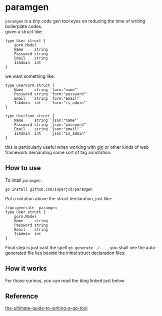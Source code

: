 # paramgen 
`paramgen` is a  tiny code gen tool eyes on reducing the time of writing boilerplate codes.  
given a struct like:  
```golang
type User struct {
	gorm.Model
	Name     string
	Password string
	Email    string
	IsAdmin  int
}
```

we want something like:  
```golang
type UserForm struct {
	Name     string `form:"name"`
	Password string `form:"password"`
	Email    string `form:"email"`
	IsAdmin  int    `form:"is_admin"`
}

type UserJson struct {
	Name     string `json:"name"`
	Password string `json:"password"`
	Email    string `json:"email"`
	IsAdmin  int    `json:"is_admin"`
}

```
this is particularly useful when working with [gin](https://github.com/gin-gonic/gin) or other kinds of web framework demanding some sort of tag annotation.

## How to use
To intall `paramgen`:
```shell
go install github.com/superjcd/paramgen
```

Put a notation above the struct declaration, just like:
```
//go:generate  paramgen
type User struct {
	gorm.Model
	Name     string
	Password string
	Email    string
	IsAdmin  int
}
```
Final step is just cast the spell `go generate ./...` , you shall see the auto-generated file lies beside the initial struct declaration files:

## How it works
For those curious, you can read the blog linked just below  

## Reference
[the-ultimate-guide-to-writing-a-go-tool](https://arslan.io/2017/09/14/the-ultimate-guide-to-writing-a-go-tool/)